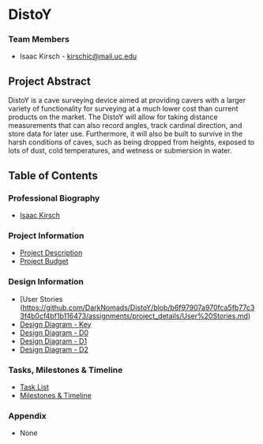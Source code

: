 # DistoY

### Team Members
* Isaac Kirsch - kirschic@mail.uc.edu

## Project Abstract
DistoY is a cave surveying device aimed at providing cavers with a larger variety of functionality for surveying at a much lower cost
than current products on the market. The DistoY will allow for taking distance measurements that can also record angles, track cardinal
direction, and store data for later use. Furthermore, it will also be built to survive in the harsh conditions of caves, such as being
dropped from heights, exposed to lots of dust, cold temperatures, and wetness or submersion in water.

## Table of Contents

### Professional Biography
* [Isaac Kirsch](https://github.com/DarkNomads/DistoY/blob/b6f97907a970fca5fb77c33f4b0cf4bf1b116473/assignments/professional_bio/Professional%20Biography.md)

### Project Information
* [Project Description](https://github.com/DarkNomads/DistoY/blob/b6f97907a970fca5fb77c33f4b0cf4bf1b116473/assignments/project_details/Project%20Description.md)
* [Project Budget](https://github.com/DarkNomads/DistoY/blob/b6f97907a970fca5fb77c33f4b0cf4bf1b116473/assignments/project_details/Project%20Budget.md)

### Design Information
* [User Stories (https://github.com/DarkNomads/DistoY/blob/b6f97907a970fca5fb77c33f4b0cf4bf1b116473/assignments/project_details/User%20Stories.md)
* [Design Diagram - Key](https://github.com/DarkNomads/DistoY/blob/b6f97907a970fca5fb77c33f4b0cf4bf1b116473/assignments/design_diagrams/Diagram_Key.png)
* [Design Diagram - D0](https://github.com/DarkNomads/DistoY/blob/b6f97907a970fca5fb77c33f4b0cf4bf1b116473/assignments/design_diagrams/D0.png)
* [Design Diagram - D1](https://github.com/DarkNomads/DistoY/blob/b6f97907a970fca5fb77c33f4b0cf4bf1b116473/assignments/design_diagrams/D1.png)
* [Design Diagram - D2](https://github.com/DarkNomads/DistoY/blob/b6f97907a970fca5fb77c33f4b0cf4bf1b116473/assignments/design_diagrams/D2.png)

### Tasks, Milestones & Timeline
* [Task List](https://github.com/DarkNomads/DistoY/blob/b6f97907a970fca5fb77c33f4b0cf4bf1b116473/assignments/project_details/Task%20List.md)
* [Milestones & Timeline](https://github.com/DarkNomads/DistoY/blob/b6f97907a970fca5fb77c33f4b0cf4bf1b116473/assignments/project_details/Milestones.md)

### Appendix
* None





